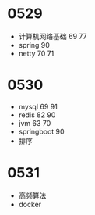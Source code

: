 # 0529

- 计算机网络基础 69 77
- spring 90
- netty 70 71


# 0530

- mysql 69 91
- redis 82 90
- jvm 63 70
- springboot 90
- 排序

# 0531

- 高频算法
- docker